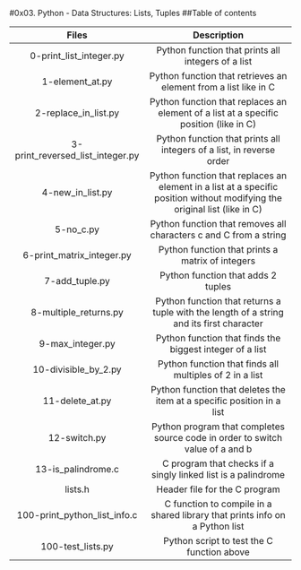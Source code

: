 #0x03. Python - Data Structures: Lists, Tuples
##Table of contents

| Files | Description |
| :---: | :---: |
| 0-print_list_integer.py | Python function that prints all integers of a list |
| 1-element_at.py | Python function that retrieves an element from a list like in C |
| 2-replace_in_list.py | Python function that replaces an element of a list at a specific position (like in C) |
| 3-print_reversed_list_integer.py | Python function that prints all integers of a list, in reverse order |
| 4-new_in_list.py | Python function that replaces an element in a list at a specific position without modifying the original list (like in C) |
| 5-no_c.py | Python function that removes all characters c and C from a string |
| 6-print_matrix_integer.py | Python function that prints a matrix of integers |
| 7-add_tuple.py | Python function that adds 2 tuples |
| 8-multiple_returns.py | Python function that returns a tuple with the length of a string and its first character |
| 9-max_integer.py | Python function that finds the biggest integer of a list |
| 10-divisible_by_2.py | Python function that finds all multiples of 2 in a list |
| 11-delete_at.py | Python function that deletes the item at a specific position in a list |
| 12-switch.py | Python program that completes source code in order to switch value of a and b |
| 13-is_palindrome.c | C program that checks if a singly linked list is a palindrome |
| lists.h | Header file for the C program |
| 100-print_python_list_info.c | C function to compile in a shared library that prints info on a Python list |
| 100-test_lists.py | Python script to test the C function above |
